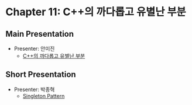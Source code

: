 # Chapter 11: C++의 까다롭고 유별난 부분

## Main Presentation 

- Presenter: 안미진
  - [C++의 까다롭고 유별난 부분](slides/ch11-cpp-tricky-things.pdf)

## Short Presentation

- Presenter: 박종혁
  - [Singleton Pattern](slides/ch11-singleton-pattern.pdf)
